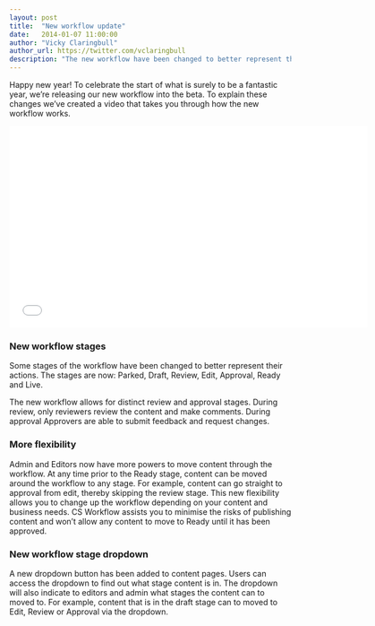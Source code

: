 ```yaml
---
layout: post
title:  "New workflow update"
date:   2014-01-07 11:00:00
author: "Vicky Claringbull"
author_url: https://twitter.com/vclaringbull
description: "The new workflow have been changed to better represent their actions. The stages are now: Parked, Draft, Review, Edit, Approval, Ready and Live."
---
```


Happy new year! To celebrate the start of what is surely to be a fantastic year, we’re releasing our new workflow into the beta. To explain these changes we’ve created a video that takes you through how the new workflow works.

<iframe width="640" height="360" src="//www.youtube.com/embed/y8BMAg-q4Jc?vq=hd1080" frameborder="0" allowfullscreen></iframe>

### New workflow stages
Some stages of the workflow have been changed to better represent their actions. The stages are now: Parked, Draft, Review, Edit, Approval, Ready and Live.

The new workflow allows for distinct review and approval stages. During review, only reviewers review the content and make comments. During approval Approvers are able to submit feedback and request changes.

### More flexibility
Admin and Editors now have more powers to move content through the workflow. At any time prior to the Ready stage, content can be moved around the workflow to any stage. For example, content can go straight to approval from edit, thereby skipping the review stage. This new flexibility allows you to change up the workflow depending on your content and business needs. CS Workflow assists you to minimise the risks of publishing content and won’t allow any content to move to Ready until it has been approved.

### New workflow stage dropdown
A new dropdown button has been added to content pages. Users can access the dropdown to find out what stage content is in. The dropdown will also indicate to editors and admin what stages the content can to moved to. For example, content that is in the draft stage can to moved to Edit, Review or Approval via the dropdown.